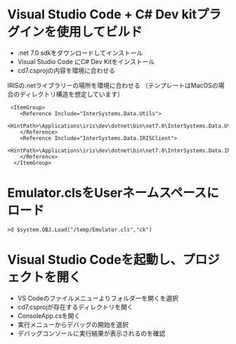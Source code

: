 # Visual Studio Code + C# Dev kitプラグインを使用してビルド

- .net 7.0 sdkをダウンロードしてインストール
- Visual Studio Code にC# Dev Kitをインストール
- cd7.csprojの内容を環境に合わせる

IRISの.netライブラリーの場所を環境に合わせる
（テンプレートはMacOSの場合のディレクトリ構造を想定しています）

```
 <ItemGroup>
    <Reference Include="InterSystems.Data.Utils">
      <HintPath>\Applications\iris\dev\dotnet\bin\net7.0\InterSystems.Data.Utils.dll</HintPath>
    </Reference>
    <Reference Include="InterSystems.Data.IRISClient">
      <HintPath>\Applications\iris\dev\dotnet\bin\net7.0\InterSystems.Data.IRISClient.dll</HintPath>
    </Reference>
  </ItemGroup>
```

# Emulator.clsをUserネームスペースにロード

```
>d $system.OBJ.Load("/temp/Emulator.cls","ck")
```

# Visual Studio Codeを起動し、プロジェクトを開く

- VS Codeのファイルメニューよりフォルダーを開くを選択
- cd7.csprojが存在するディレクトリを開く
- ConsoleApp.csを開く
- 実行メニューからデバッグの開始を選択
- デバッグコンソールに実行結果が表示されるのを確認
